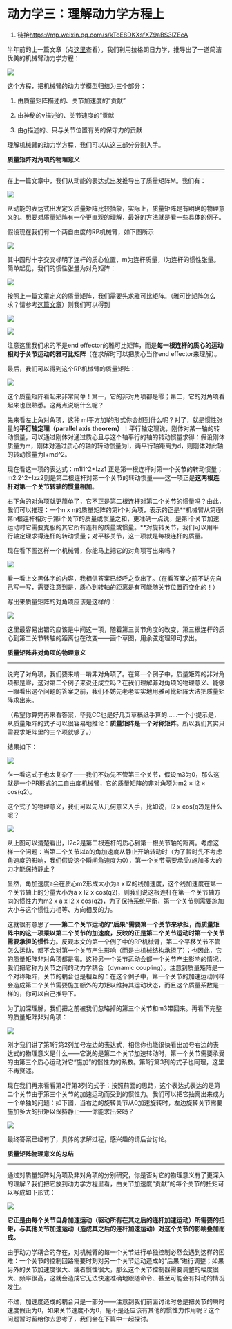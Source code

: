 # 动力学三：理解动力学方程上
1. 链接<https://mp.weixin.qq.com/s/kToE8DKXsfXZ9aBS3lZEcA>

半年前的上一篇文章（点[这里](http://mp.weixin.qq.com/s?__biz=MzI1MTA3MjA2Nw==&mid=2650215934&idx=1&sn=387699a983c10f3f92d449c6704b5dec&scene=21#wechat_redirect)查看），我们利用拉格朗日力学，推导出了一道简洁优美的机械臂动力学方程：

![](https://mmbiz.qpic.cn/mmbiz_jpg/wcHeC1NTYsJj4HucMtW7sIQw10a0WZlRsB2GnSobd5dKbAaeE2gKI8PI4QHwvb9lzH5ZYibrMQqSpn2sRxQh2iaQ/640?wx_fmt=jpeg&tp=webp&wxfrom=5&wx_lazy=1)

这个方程，把机械臂的动力学模型归结为三个部分：

1.  由质量矩阵描述的、关节加速度的“贡献”

2.  由神秘的v描述的、关节速度的“贡献

3.  由g描述的、只与关节位置有关的保守力的贡献

理解机械臂的动力学方程，我们可以从这三部分分别入手。

**质量矩阵对角项的物理意义**  

* * *

在上一篇文章中，我们从动能的表达式出发推导出了质量矩阵M。我们有：

![](https://mmbiz.qpic.cn/mmbiz_jpg/wcHeC1NTYsLJyeNE0Q5NDMJrtOb1cRyu4FdicsVSyvIuicXicSicewPYwwqpAziaHl4a77K0e0HROoSndvl7YHameaA/640?wx_fmt=jpeg&tp=webp&wxfrom=5&wx_lazy=1) 

从动能的表达式出发定义质量矩阵比较抽象，实际上，质量矩阵是有明确的物理意义的。想要对质量矩阵有一个更直观的理解，最好的方法就是看一些具体的例子。

假设现在我们有一个两自由度的RP机械臂，如下图所示

![](https://mmbiz.qpic.cn/mmbiz_jpg/wcHeC1NTYsIFF1QibJ1Nq6e4Rvmt0VnaXdX48yStAOCoxRreVddqc83ib5AnSfPVX4nUzmd7ibiafxBMI8cRaHKL4A/640?wx_fmt=jpeg&tp=webp&wxfrom=5&wx_lazy=1) 

其中圆形十字交叉标明了连杆的质心位置，m为连杆质量，I为连杆的惯性张量。简单起见，我们的惯性张量为对角矩阵：

![](https://mmbiz.qpic.cn/mmbiz_jpg/wcHeC1NTYsIFF1QibJ1Nq6e4Rvmt0VnaXWEst0mVkSf9Dsibg1bgA4rU4o8lUaibxjgfK0hS45JeutgtVKObUJrXg/640?wx_fmt=jpeg&tp=webp&wxfrom=5&wx_lazy=1)

按照上一篇文章定义的质量矩阵，我们需要先求雅可比矩阵。（雅可比矩阵怎么求？请参考[这篇文章](http://mp.weixin.qq.com/s?__biz=MzI1MTA3MjA2Nw==&mid=401818423&idx=1&sn=e6bee67d752bb88c2ded8f98d5a17ae0&scene=21#wechat_redirect)）则我们可以得到

![](https://mmbiz.qpic.cn/mmbiz_jpg/wcHeC1NTYsINfwZkALB4pF2EJGBy8IYzgEm3s2hUCQH374jxdTFeK3uMqkpwibnKZnhbianQDAHglibyiaIicpqnRdQ/640?wx_fmt=jpeg&tp=webp&wxfrom=5&wx_lazy=1) 

![](https://mmbiz.qpic.cn/mmbiz_jpg/wcHeC1NTYsINfwZkALB4pF2EJGBy8IYzJibhwxf2PdZiaYAGw2XicLsGeOcLfczjQjO5k0xyS90caqW10T1Aaqb2A/640?wx_fmt=jpeg&tp=webp&wxfrom=5&wx_lazy=1) 

注意这里我们求的不是end effector的雅可比矩阵，而是**每一根连杆的质心的运动相对于关节运动的雅可比矩阵**（在求解时可以把质心当作end effector来理解）。

最后，我们可以得到这个RP机械臂的质量矩阵：

![](https://mmbiz.qpic.cn/mmbiz_jpg/wcHeC1NTYsINfwZkALB4pF2EJGBy8IYzPibVw58uFDAdaxcM6aHbCn7fxcATkQqX7WHtCjtSPsZJANdIQkXicrkg/640?wx_fmt=jpeg&tp=webp&wxfrom=5&wx_lazy=1) 

这个质量矩阵看起来非常简单！第一，它的非对角项都是零；第二，它的对角项看起来也很熟悉。这两点说明什么呢？

先来看左上角对角项，这种 ml平方加I的形式你会想到什么呢？对了，就是惯性张量的**平行轴定理（parallel axis theorem）**！平行轴定理说，刚体对某一轴的转动惯量，可以通过刚体对通过质心且与这个轴平行的轴的转动惯量求得：假设刚体质量为m，刚体对通过质心的轴的转动惯量为I，两平行轴距离为d，则刚体对此轴的转动惯量为I+md^2。

现在看这一项的表达式：m1l1^2+Izz1 正是第一根连杆对第一个关节的转动惯量；m2l2^2+Izz2则是第二根连杆对第一个关节的转动惯量——这一项正是**这两根连杆对第一个关节转轴的惯量相加**。

右下角的对角项就更简单了，它不正是第二根连杆对第二个关节的惯量吗？由此，我们可以推理：一个n x n的质量矩阵的第i个对角项，表示的正是**机械臂从第i到第n根连杆相对于第i个关节的质量或惯量之和，更准确一点说，是第i个关节加速运动时它需要克服的其它所有连杆的质量或惯量。**对旋转关节，我们可以用平行轴定理求得连杆的转动惯量；对平移关节，这一项就是每根连杆的质量。

现在看下图这样一个机械臂，你能马上把它的对角项写出来吗？

![](https://mmbiz.qpic.cn/mmbiz_jpg/wcHeC1NTYsKnHByA90hLUibSs4ic9fOAqQibmiatxgYSkH1sbib982u9Wfv0ZQsUUW3iaBbAmfQH7rN3HtVAZdXVF7tA/640?wx_fmt=jpeg&tp=webp&wxfrom=5&wx_lazy=1)

看一看上文黑体字的内容，我相信答案已经呼之欲出了。（在看答案之前不妨先自己写一写，需要注意到是，质心到转轴的距离是有可能随关节位置而变化的！）

写出来质量矩阵的对角项应该是这样的：

![](https://mmbiz.qpic.cn/mmbiz_jpg/wcHeC1NTYsKnHByA90hLUibSs4ic9fOAqQvvSoicw1eC5sxLYvXGBUeEdHVI4M9DibUEuyNVEfbcbxJDCIpTxJ5tkg/640?wx_fmt=jpeg&tp=webp&wxfrom=5&wx_lazy=1)

这里最容易出错的应该是中间这一项，随着第三关节角度的改变，第三根连杆的质心到第二关节转轴的距离也在改变——画个草图，用余弦定理即可求出。

**质量矩阵非对角项的物理意义**

* * *

说完了对角项，我们要来啃一啃非对角项了。在第一个例子中，质量矩阵的非对角项都是零，这对第二个例子来说还成立吗？在我们理解非对角项的物理意义、能够一眼看出这个问题的答案之前，我们不妨先老老实实地用雅可比矩阵大法把质量矩阵求出来。

（希望你算完再来看答案，毕竟CC也是好几页草稿纸手算的……一个小提示是，从质量矩阵的式子可以很容易地推论：**质量矩阵是一个对称矩阵**。所以我们其实只需要求矩阵里的三个项就够了。）

结果如下：

![](https://mmbiz.qpic.cn/mmbiz_jpg/wcHeC1NTYsJsrpujHugpNObGpOQZglLohQG9Xxtdgr2SvibPwoTxZqqp6Y7MtLW2rO8RR4BEpe5slj9Nc3BmEug/640?wx_fmt=jpeg&tp=webp&wxfrom=5&wx_lazy=1)

乍一看这式子也太复杂了——我们不妨先不管第三个关节，假设m3为0，那么这就是一个PR形式的二自由度机械臂，它的质量矩阵的非对角项为m2 × l2 × cos(q2)。

这个式子的物理意义，我们可以先从几何意义入手，比如说，l2 x cos(q2)是什么呢？

![](https://mmbiz.qpic.cn/mmbiz_jpg/wcHeC1NTYsJhYtxMynF9aUhibjUa1A5n1xiazG90o2Mbuvfq9Df0Mg27MliaECVu4x5HhF1stU1sTib35peKpI1qLw/640?wx_fmt=jpeg&tp=webp&wxfrom=5&wx_lazy=1)

从上图可以清楚看出，l2c2是第二根连杆的质心到第一根关节轴的距离。考虑这样一个问题：当第二个关节以a的角加速度从静止开始转动时（为了暂时先不考虑角速度的影响，我们假设这个瞬间角速度为0），第一个关节需要承受/施加多大的力才能保持静止？

显然，角加速度a会在质心m2形成大小为a x l2的线加速度，这个线加速度在第一个关节轴上的分量大小为a x l2 x cos(q2)，则我们说这根连杆在第一个关节轴方向的惯性力为m2 x a x l2 x cos(q2)，为了保持系统平衡，第一个关节则需要施加大小与这个惯性力相等、方向相反的力。

这就很有意思了——**第二个关节运动的”后果“需要第一个关节来承担，而质量矩阵中的这一项乘以第二个关节的加速度，反映的正是第二个关节运动时第一个关节需要承担的惯性力**。反观本文的第一个例子中的RP机械臂，第二个平移关节不管怎么运动，都不会对第一个关节产生影响（而是由机械结构承担了）；也因此，它的质量矩阵非对角项都是零。这种另一个关节运动会都一个关节产生影响的情况，我们把它称为关节之间的动力学耦合（dynamic coupling）。注意到质量矩阵是一个对称矩阵，关节的耦合也是相互的：在这个例子中，第一个关节的加速运动同样会造成第二个关节需要施加额外的力矩以维持其运动状态，而且这个质量系数是一样的，你可以自己推导下。

为了加深理解，我们把之前被我们忽略掉的第三个关节和m3带回来。再看下完整的质量矩阵非对角项：

![](https://mmbiz.qpic.cn/mmbiz_jpg/wcHeC1NTYsJsrpujHugpNObGpOQZglLohQG9Xxtdgr2SvibPwoTxZqqp6Y7MtLW2rO8RR4BEpe5slj9Nc3BmEug/640?wx_fmt=jpeg&tp=webp&wxfrom=5&wx_lazy=1)

刚才我们讲了第1行第2列加号左边的表达式，相信你也能很快看出加号右边的表达式的物理意义是什么——它说的是第二个关节加速转动时，第一个关节需要承受的由第三个质心运动对它“施加”的惯性力的系数。第1行第3列的式子也同理，这里不再赘述。 

现在我们再来看看第2行第3列的式子：按照前面的思路，这个表达式表达的是第二个关节由于第三个关节的加速运动而受到的惯性力。我们可以把它抽离出来成为一个单独的问题：如下图，当右边的旋转关节从0加速旋转时，左边旋转关节需要施加多大的扭矩以保持静止——你能求出来吗？

![](https://mmbiz.qpic.cn/mmbiz_jpg/wcHeC1NTYsJhYtxMynF9aUhibjUa1A5n1SXBEZxOib7lQtqy3nMNCCnmlTrcTR4nibzE7RXAD1L14ibJiccuyf06E4A/640?wx_fmt=jpeg&tp=webp&wxfrom=5&wx_lazy=1)

最终答案已经有了，具体的求解过程，感兴趣的请后台讨论。

**质量矩阵物理意义的总结**

* * *

通过对质量矩阵对角项及非对角项的分别研究，你是否对它的物理意义有了更深入的理解？我们把它放到动力学方程里看，由关节加速度“贡献”的每个关节的扭矩可以写成如下形式：

![](https://mmbiz.qpic.cn/mmbiz_jpg/wcHeC1NTYsJhYtxMynF9aUhibjUa1A5n1lHz5fZSkyft8qmAl82Z9xWBUiaHMkRL1zDbuDKTjy84eQeXA0MssICw/640?wx_fmt=jpeg&tp=webp&wxfrom=5&wx_lazy=1)

**它正是由每个关节自身加速运动（驱动所有在其之后的连杆加速运动）所需要的扭矩，与其他关节加速运动（造成其之后的连杆加速运动）对这个关节的影响叠加而成。**

由于动力学耦合的存在，对机械臂的每一个关节进行单独控制必然会遇到这样的困难：一个关节的控制回路需要时刻对另一个关节运动造成的“后果”进行调整；如果另外的关节加速度很大、或者惯性很大，那么这个关节控制器需要调整的幅度很大、频率很高，这就会造成它无法快速准确地跟随命令、甚至可能会有抖动的情况发生。

不过，加速度造成的耦合只是一部分——注意到我们前面讨论时总是把关节的瞬时速度假设为0，如果关节速度不为0，是不是还应该有其他的惯性力作用呢？这个问题暂时留给你去思考了，我们会在下篇中一起探讨。
